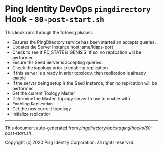 
# Ping Identity DevOps `pingdirectory` Hook - `80-post-start.sh`
 This hook runs through the followig phases:
 * Ensures the PingDirectory service has been started an accepts queries.
 * Updates the Server Instance hostname/ldaps-port
 * Check to see if PD_STATE is GENISIS.  If so, no replication will be performed
 * Ensure the Seed Server is accepting queries
 * Check the topology prior to enabling replication
 * If this server is already in prior topology, then replication is already enable
 * If the server being setup is the Seed Instance, then no replication will be performed
 * Get the current Toplogy Master
 * Determine the Master Toplogy server to use to enable with
 * Enabling Replication
 * Get the new current topology
 * Initialize replication

---
This document auto-generated from _[pingdirectory/opt/staging/hooks/80-post-start.sh](https://github.com/pingidentity/pingidentity-docker-builds/blob/master/pingdirectory/opt/staging/hooks/80-post-start.sh)_

Copyright (c) 2020 Ping Identity Corporation. All rights reserved.
